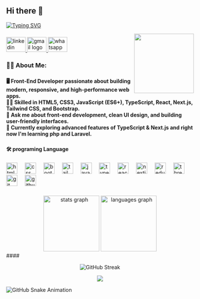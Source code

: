 ## Hi there 👋
[![Typing SVG](https://readme-typing-svg.demolab.com?font=Fira+Code&size=22&pause=1000&color=36BCF7&center=true&vCenter=true&width=500&lines=Hi+%F0%9F%91%8B%2C+I'm+Boula+Ayman;Front-End+Developer;Building+with+React+%26+Next.js;Passionate+about+UI%2FUX+%26+Web+Apps)](https://git.io/typing-svg)

<img align="right" height="160" src="https://media1.giphy.com/media/v1.Y2lkPTc5MGI3NjExbWx3ZHo2Y2FvZnMxdXhnZTh6MTlldTluNnF3bTFxZXBlYzFrN3R4dyZlcD12MV9pbnRlcm5hbF9naWZfYnlfaWQmY3Q9Zw/26tn33aiTi1jkl6H6/giphy.gif"  />

###



###

<div align="left">
  <!-- LinkedIn -->
  <a href="https://www.linkedin.com/in/boula-ayman-3a86581b0" target="_blank">
    <img src="https://raw.githubusercontent.com/maurodesouza/profile-readme-generator/master/src/assets/icons/social/linkedin/default.svg" width="52" height="40" alt="linkedin logo"  />
  </a>

  <!-- Gmail (mailto:) -->
  <a href="mailto:boulaaymanzaher@gmail.com" target="_blank">
    <img src="https://raw.githubusercontent.com/maurodesouza/profile-readme-generator/master/src/assets/icons/social/gmail/default.svg" width="52" height="40" alt="gmail logo"  />
  </a>

  <!-- WhatsApp (with phone number) -->
  <a href="https://wa.me/201201366367" target="_blank">
    <img src="https://raw.githubusercontent.com/maurodesouza/profile-readme-generator/master/src/assets/icons/social/whatsapp/default.svg" width="52" height="40" alt="whatsapp logo"  />
  </a>
</div>

###

<h3 align="left">👩‍💻  About Me:</h3>

###
<h4 align="left">🖥️ Front-End Developer passionate about building modern, responsive, and high-performance web apps.<br>👨‍💻 Skilled in HTML5, CSS3, JavaScript (ES6+), TypeScript, React, Next.js, Tailwind CSS, and Bootstrap.<br>💬 Ask me about front-end development, clean UI design, and building user-friendly interfaces.<br>🚀 Currently exploring advanced features of TypeScript & Next.js and right now I'm learning php and Laravel.</h6>

###

<h4 align="left">🛠 programing Language</h4>

###

<div align="left">
  <img src="https://cdn.jsdelivr.net/gh/devicons/devicon/icons/html5/html5-original.svg" height="30" alt="html5 logo"  />
  <img width="12" />
  <img src="https://cdn.jsdelivr.net/gh/devicons/devicon/icons/css3/css3-original.svg" height="30" alt="css logo"  />
  <img width="12" />
  <img src="https://cdn.simpleicons.org/bootstrap/7952B3" height="30" alt="bootstrap logo"  />
  <img width="12" />
  <img src="https://cdn.jsdelivr.net/gh/devicons/devicon/icons/tailwindcss/tailwindcss-original-wordmark.svg" height="30" alt="tailwindcss logo"  />
  <img width="12" />
  <img src="https://cdn.jsdelivr.net/gh/devicons/devicon/icons/javascript/javascript-original.svg" height="30" alt="javascript logo"  />
  <img width="12" />
  <img src="https://cdn.jsdelivr.net/gh/devicons/devicon/icons/typescript/typescript-original.svg" height="30" alt="typescript logo"  />
  <img width="12" />
  <img src="https://cdn.jsdelivr.net/gh/devicons/devicon/icons/react/react-original.svg" height="30" alt="react logo"  />
  <img width="12" />
  <img src="https://cdn.jsdelivr.net/gh/devicons/devicon/icons/nextjs/nextjs-original.svg" height="30" alt="nextjs logo"  />
  <img width="12" />
  <img src="https://cdn.jsdelivr.net/gh/devicons/devicon/icons/redux/redux-original.svg" height="30" alt="redux logo"  />
  <img width="12" />
  <img src="https://cdn.jsdelivr.net/gh/devicons/devicon/icons/threejs/threejs-original.svg" height="30" alt="threejs logo"  />
  <img width="12" />
  <img src="https://cdn.simpleicons.org/git/F05032" height="30" alt="git logo"  />
  <img width="12" />
  <img src="https://cdn.simpleicons.org/github/181717" height="30" alt="github logo"  />
</div>


###

<div align="center">
  <img src="https://github-readme-stats.vercel.app/api?username=Boula-Ayman&hide_title=false&hide_rank=false&show_icons=true&include_all_commits=true&count_private=true&disable_animations=false&theme=dracula&locale=en&hide_border=false&order=1" height="150" alt="stats graph"  />
  <img src="https://github-readme-stats.vercel.app/api/top-langs?username=Boula-Ayman&locale=en&hide_title=false&layout=compact&card_width=320&langs_count=5&theme=dracula&hide_border=false&order=2" height="150" alt="languages graph"  />
</div>
####
<p align="center">
  <img src="https://github-readme-streak-stats.herokuapp.com?user=Boula-Ayman&theme=dracula&hide_border=false" alt="GitHub Streak" />
</p>

<p align="center">
  <img src="https://github-profile-trophy.vercel.app/?username=Boula-Ayman&theme=dracula&no-frame=true&no-bg=true&margin-w=15&margin-h=15" />
</p>

<picture>
  <source media="(prefers-color-scheme: dark)" srcset="https://raw.githubusercontent.com/Boula-Ayman/Boula-Ayman/output/github-contribution-grid-snake-dark.svg" />
  <source media="(prefers-color-scheme: light)" srcset="https://raw.githubusercontent.com/Boula-Ayman/Boula-Ayman/output/github-contribution-grid-snake.svg" />
  <img alt="GitHub Snake Animation" src="https://raw.githubusercontent.com/Boula-Ayman/Boula-Ayman/output/github-contribution-grid-snake.svg" />
</picture>


